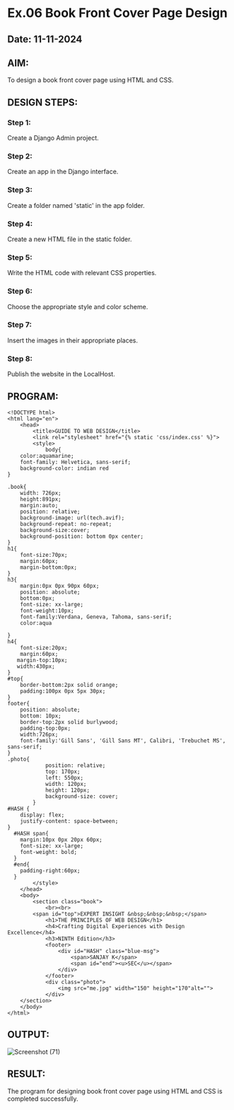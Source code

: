 # Ex.06 Book Front Cover Page Design
## Date: 11-11-2024

## AIM:
To design a book front cover page using HTML and CSS.

## DESIGN STEPS:

### Step 1:
Create a Django Admin project.

### Step 2:
Create an app in the Django interface.

### Step 3:
Create a folder named 'static' in the app folder.

### Step 4:
Create a new HTML file in the static folder.

### Step 5:
Write the HTML code with relevant CSS properties.

### Step 6:
Choose the appropriate style and color scheme.

### Step 7:
Insert the images in their appropriate places.

### Step 8:
Publish the website in the LocalHost.

## PROGRAM:
```
<!DOCTYPE html>
<html lang="en">
    <head>
        <title>GUIDE TO WEB DESIGN</title>
        <link rel="stylesheet" href="{% static 'css/index.css' %}">
        <style>
            body{
    color:aquamarine;
    font-family: Helvetica, sans-serif;
    background-color: indian red
}

.book{
    width: 726px;
    height:891px;
    margin:auto;
    position: relative;
    background-image: url(tech.avif);
    background-repeat: no-repeat;
    background-size:cover;
    background-position: bottom 0px center;
}
h1{
    font-size:70px;
    margin:60px;
    margin-bottom:0px;
}
h3{
    margin:0px 0px 90px 60px;
    position: absolute;
    bottom:0px;
    font-size: xx-large;
    font-weight:10px;
    font-family:Verdana, Geneva, Tahoma, sans-serif;
    color:aqua

}
h4{
    font-size:20px;
    margin:60px;
   margin-top:10px;
   width:430px;
}
#top{
    border-bottom:2px solid orange;
    padding:100px 0px 5px 30px;
}
footer{
    position: absolute;
    bottom: 10px;
    border-top:2px solid burlywood;
    padding-top:0px;
    width:726px;
    font-family:'Gill Sans', 'Gill Sans MT', Calibri, 'Trebuchet MS', sans-serif;
}
.photo{
            position: relative;
            top: 170px;
            left: 550px;
            width: 120px;
            height: 120px;
            background-size: cover;
        }
#HASH {
    display: flex;
    justify-content: space-between;
}
  #HASH span{
    margin:10px 0px 20px 60px;
    font-size: xx-large;
    font-weight: bold;
  }
  #end{
    padding-right:60px;
  }
        </style>
    </head>
    <body>
        <section class="book">
            <br><br>
        <span id="top">EXPERT INSIGHT &nbsp;&nbsp;&nbsp;</span>
            <h1>THE PRINCIPLES OF WEB DESIGN</h1>
            <h4>Crafting Digital Experiences with Design Excellence</h4>
            <h3>NINTH Edition</h3>  
            <footer>
                <div id="HASH" class="blue-msg">
                    <span>SANJAY K</span>
                    <span id="end"><u>SEC</u></span>
                </div>
            </footer>
            <div class="photo">
                <img src="me.jpg" width="150" height="170"alt="">
            </div>  
    </section>
    </body>
</html>
```


## OUTPUT:
![Screenshot (71)](https://github.com/user-attachments/assets/3cedde1f-e878-42e2-b555-74171bc1de82)


## RESULT:
The program for designing book front cover page using HTML and CSS is completed successfully.
